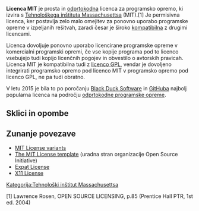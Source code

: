 **Licenca MIT** je prosta in [odprtokodna](Odprta_koda "wikilink") licenca za programsko opremo, ki izvira s [Tehnološkega inštituta Massachusettsa](Tehnološki_inštitut_Massachusettsa "wikilink") (MIT).[1] Je permisivna licenca, ker postavlja zelo malo omejitev za ponovno uporabo programske opreme v izpeljanih rešitvah, zaradi česar je široko [kompatibilna](Kompatibilnost_licenc_programske_opreme "wikilink") z drugimi licencami.

Licenca dovoljuje ponovno uporabo licencirane programske opreme v komercialni programski opremi, če vse kopije programa pod to licenco vsebujejo tudi kopijo licenčnih pogojev in obvestilo o avtorskih pravicah. Licenca MIT je kompatibilna tudi z [licenco GPL](Licenca_GPL "wikilink"), vendar je dovoljeno integrirati programsko opremo pod licenco MIT v programsko opremo pod licenco GPL, ne pa tudi obratno.

V letu 2015 je bila to po poročanju [Black Duck Software](Black_Duck_Software "wikilink") in [GitHuba](GitHub "wikilink") najbolj popularna licenca na področju [odprtokodne programske opreme](Odprtokodna_programska_oprema "wikilink").

## Sklici in opombe

## Zunanje povezave

-   [MIT License variants](https://fedoraproject.org/wiki/Licensing:MIT?rd=Licensing/MIT)
-   [The MIT License template](http://www.opensource.org/licenses/MIT) (uradna stran organizacije Open Source Initiative)
-   [Expat License](http://www.jclark.com/xml/copying.txt)
-   [X11 License](http://www.xfree86.org/3.3.6/COPYRIGHT2.html#3)

[Kategorija:Tehnološki inštitut Massachusettsa](Kategorija:Tehnološki_inštitut_Massachusettsa "wikilink")

[1] Lawrence Rosen, OPEN SOURCE LICENSING, p.85 (Prentice Hall PTR, 1st ed. 2004)
